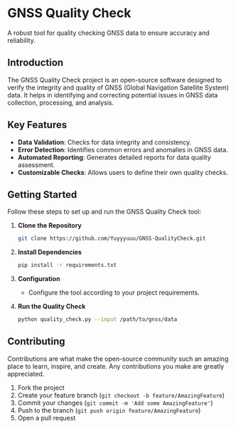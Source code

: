 # GNSS Quality Check

A robust tool for quality checking GNSS data to ensure accuracy and reliability.

## Introduction

The GNSS Quality Check project is an open-source software designed to verify the integrity and quality of GNSS (Global Navigation Satellite System) data. It helps in identifying and correcting potential issues in GNSS data collection, processing, and analysis.

## Key Features

- **Data Validation**: Checks for data integrity and consistency.
- **Error Detection**: Identifies common errors and anomalies in GNSS data.
- **Automated Reporting**: Generates detailed reports for data quality assessment.
- **Customizable Checks**: Allows users to define their own quality checks.

## Getting Started

Follow these steps to set up and run the GNSS Quality Check tool:

1. **Clone the Repository**
   ```bash
   git clone https://github.com/Yuyyyuuu/GNSS-QualityCheck.git
   ```

2. **Install Dependencies**
   ```bash
   pip install -r requirements.txt
   ```

3. **Configuration**
   - Configure the tool according to your project requirements.

4. **Run the Quality Check**
   ```bash
   python quality_check.py --input /path/to/gnss/data
   ```

## Contributing

Contributions are what make the open-source community such an amazing place to learn, inspire, and create. Any contributions you make are greatly appreciated.

1. Fork the project
2. Create your feature branch (`git checkout -b feature/AmazingFeature`)
3. Commit your changes (`git commit -m 'Add some AmazingFeature'`)
4. Push to the branch (`git push origin feature/AmazingFeature`)
5. Open a pull request

